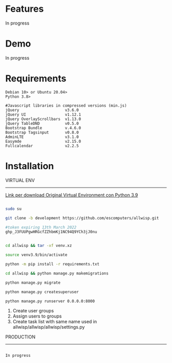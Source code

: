 # Features

In progress

# Demo

In progress

# Requirements

```
Debian 10> or Ubuntu 20.04>
Python 3.8>

#Javascript libraries in compressed versions (min.js)
jQuery                    v3.6.0
jQuery UI                 v1.12.1
jQuery OverlayScrollbars  v1.13.0
jQuery TableDND           v0.5.0
Bootstrap Bundle          v.4.6.0
Bootstrap Tagsinput       v0.8.0
AdminLTE                  v3.1.0
Easymde                   v2.15.0
Fullcalendar              v2.2.5
```

# Installation 

VIRTUAL ENV
**********

[Link per download Original Virtual Environment con Python 3.9](https://arpanetitalia.com/download.html)

```bash

sudo su

git clone -b development https://github.com/escomputers/allwisp.git

#token expiring 13th March 2022
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


cd allwisp && tar -xf venv.xz

source venv3.9/bin/activate

python -m pip install -r requirements.txt

cd allwisp && python manage.py makemigrations

python manage.py migrate

python manage.py createsuperuser

python manage.py runserver 0.0.0.0:8000
```

1) Create user groups 
2) Assign users to groups
3) Create task list with same name used in allwisp/allwisp/allwisp/settings.py


PRODUCTION
**********
```bash

In progress

```
